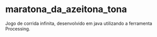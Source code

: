 # maratona_da_azeitona_tona
Jogo de corrida infinita, desenvolvido em java utilizando a ferramenta Processing.
